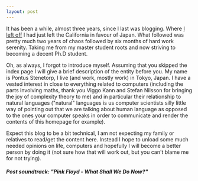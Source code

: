```yaml
---
layout: post
---
```


It has been a while, almost three years, since I last was blogging.
Where [I left off](http://svenskarnaidalen.blogspot.com/2009/04/avslut.html) I
had just left the California in favour of Japan.
What followed was pretty much two years of chaos followed by six months of hard
work serenity.
Taking me from my master student roots and now striving to becoming a decent
Ph.D student.

Oh, as always, I forgot to introduce myself.
Assuming that you skipped the index page I will give a brief description of
the entity before you.
My name is Pontus Stenetorp, I live (and work, mostly work) in Tokyo, Japan.
I have a vested interest in close to everything related to computers
(including the parts involving maths, thank you Viggo Kann and Stefan Nilsson
for bringing the joy of complexity theory to me) and in particular their
relationship to natural languages ("natural" languages is us computer
scientists silly little way of pointing out that we are talking about human
language as opposed to the ones your computer speaks in order to communicate
and render the contents of this homepage for example).

Expect this blog to be a bit technical, I am not expecting my family or
relatives to read/get the content here.
Instead I hope to unload some much needed opinions on life, computers and
hopefully I will become a better person by doing it (not sure how that will
work out, but you can't blame me for not trying).

##### Post soundtrack: "Pink Floyd - What Shall We Do Now?" #####
